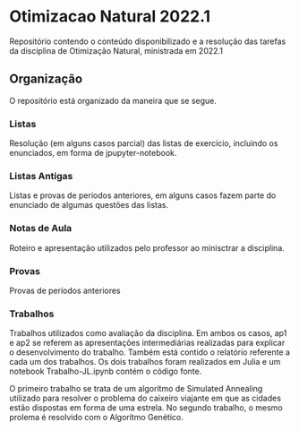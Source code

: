# Otimizacao Natural 2022.1

Repositório contendo o conteúdo disponibilizado e a resolução das tarefas da disciplina de Otimização Natural, ministrada em 2022.1


## Organização

O repositório está organizado da maneira que se segue.

### Listas

Resolução (em alguns casos parcial) das listas de exercício, incluindo os enunciados, em forma de jpupyter-notebook.

### Listas Antigas

Listas e provas de períodos anteriores, em alguns casos fazem parte do enunciado de algumas questões das listas.

### Notas de Aula

Roteiro e apresentação utilizados pelo professor ao minisctrar a disciplina.

### Provas

Provas de períodos anteriores

### Trabalhos

Trabalhos utilizados como avaliação da disciplina. Em ambos os casos, ap1 e ap2 se referem as apresentações intermediárias realizadas para explicar o desenvolvimento do trabalho. Também está contido o relatório referente a cada um dos trabalhos. Os dois trabalhos foram realizados em Julia e um notebook Trabalho-JL.ipynb contém o código fonte.

O primeiro trabalho se trata de um algorítmo de Simulated Annealing utilizado para resolver o problema do caixeiro viajante em que as cidades estão dispostas em forma de uma estrela. No segundo trabalho, o mesmo prolema é resolvido com o Algorítmo Genético.
